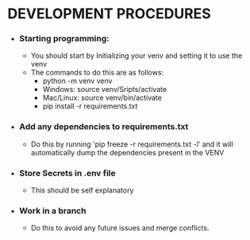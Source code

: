 # DEVELOPMENT PROCEDURES #

- ### Starting programming: ###
    - You should start by Initializing your venv and setting it to use the venv
    - The commands to do this are as follows:
        - python -m venv venv
        - Windows: source venv/Sripts/activate
        - Mac/Linux: source venv/bin/activate
        - pip install -r requirements.txt

- ### Add any dependencies to requirements.txt ###
    - Do this by running 'pip freeze -r requirements.txt -l' and it will automatically dump the dependencies present in the VENV

- ### Store Secrets in .env file ###
    - This should be self explanatory

- ### Work in a branch ###
    - Do this to avoid any future issues and merge conflicts.